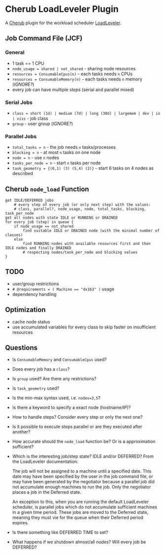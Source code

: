 # Cherub LoadLeveler Plugin

A [Cherub](http://www.cs.uni-potsdam.de/bs/research/cluster/index.html#greenit "CHERUB: power consumption aware cluster resource management") plugin for the workload scheduler [LoadLeveler](http://www-03.ibm.com/systems/software/loadleveler/ "Tivoli Workload Scheduler LoadLeveler").

## Job Command File (JCF)

### General
- 1 task == 1 CPU
- `node_usage = shared | not_shared` - sharing node resources
- `resources = ConsumableCpus(n)` - each tasks needs `n` CPUs
- `resources = ConsumableMemory(n)` - each tasks needs `n` memory
(_IGNORE?_)
- every job can have multiple _steps_ (serial and parallel mixed)

### Serial Jobs
- `class = short (1d) | medium (7d) | long (30d) | largemem | dev | io | viss` - job class
- `group` - user group (_IGNORE?_)

### Parallel Jobs
- `total_tasks = n` - the job needs `n` tasks/processes
- `blocking = n` - at most `n` tasks on one node
- `node = n` - use `n` nodes
- `tasks_per_node = n` - start `n` tasks per node
- `task_geometry = {(0,1) (3) (5,4) (2)}` - start 6 tasks on 4 nodes as described

## Cherub `node_load` Function

    get IDLE/DEFERRED jobs
        # every step of every job (or only next step) with the values:
        # class, parallel?, node_usage, node, total_tasks, blocking, task_per_node
    get all nodes with state IDLE or RUNNING or DRAINED
    for every job (step) in queue {
        if node_usage == not_shared
            find suitable IDLE or DRAINED node (with the minimal number of classes)
        else
            find RUNNING nodes with available resources first and then IDLE nodes and finally DRAINED
            # respecting nodes/task_per_node and blocking values
    }
    
## TODO
- user/group restrictions
- `# @requirements = ( Machine == "dx163" )` usage
- dependency handling        

## Optimization
- cache node status
- use accumulated variables for every class to skip faster on insufficient resources

## Questions
- Is `ConsumableMemory` and `ConsumableCpus` used?
- Does every job has a `class`?
- Is `group` used? Are there any restrictions?
- Is `task_geometry` used?
- Is the min-max syntax used, i.e. `nodes=3,5`?
- Is there a keyword to specify a exact node (hostname/IP)?
- How to handle steps? Consider every step or only the next one?
- Is it possible to execute steps parallel or are they executed after another?
- How accurate should the `node_load` function be? Or is a approximation sufficient?
- Which is the interesting job/step state? IDLE and/or DEFERRED? From the LoadLeveler documentation:

    The job will not be assigned to a machine until a specified date.
    This date may have been specified by the user in the job command
    file, or may have been generated by the negotiator because a parallel
    job did not accumulate enough machines to run the job. Only the
    negotiator places a job in the Deferred state.

    An exception to this, when you are running the default LoadLeveler scheduler,
    is parallel jobs which do not accumulate sufficient machines in a given
    time period.  These jobs are moved to the Deferred state, meaning they must
    vie for the queue when their Deferred period expires.

- Is there something like DEFERRED TIME to set?
- What happens if we shutdown almost/all nodes? Will every job be DEFERRED?
